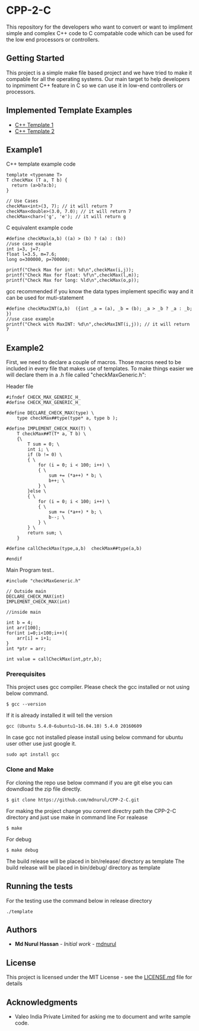 # CPP-2-C
This repository for the developers who want to convert or want to impliment simple and complex C++ code to C compatable code which can be used for the low end processors or controllers.

## Getting Started
This project is a simple make file based project and we have tried to make it compable for all the operating systems. Our main target to help developers to inpmiment C++ feature in C so we can use it in low-end controllers or processors.

## Implemented Template Examples
- [C++ Template 1](#Example1)
- [C++ Template 2](#Example2)
 

## Example1
C++ template example code


```
template <typename T>
T checkMax (T a, T b) {
  return (a>b?a:b);
}

// Use Cases
checkMax<int>(3, 7); // it will return 7
checkMax<double>(3.0, 7.0); // it will return 7
checkMax<char>('g', 'e'); // it will return g
```
C equivalent example code
```
#define checkMax(a,b) ((a) > (b) ? (a) : (b))
//use case exaple
int i=3, j=7;
float l=3.5, m=7.6;
long o=300000, p=700000;

printf("Check Max for int: %d\n",checkMax(i,j));
printf("Check Max for float: %f\n",checkMax(l,m));
printf("Check Max for long: %ld\n",checkMax(o,p));
```

gcc recommended if you know the data types implement specific way and it can be used for muti-statement 
```
#define checkMaxINT(a,b)  ({int _a = (a), _b = (b); _a > _b ? _a : _b; })
//use case example
printf("Check with MaxINT: %d\n",checkMaxINT(i,j)); // it will return 7
```


## Example2
First, we need to declare a couple of macros. Those macros need to be included in every file that makes use of templates. To make things easier we will declare them in a .h file called "checkMaxGeneric.h": 

Header file

```
#ifndef CHECK_MAX_GENERIC_H_
#define CHECK_MAX_GENERIC_H_

#define DECLARE_CHECK_MAX(type) \
    type checkMax##type(type* a, type b );

#define IMPLEMENT_CHECK_MAX(T) \
    T checkMax##T(T* a, T b) \
    {\
        T sum = 0; \
        int i; \
        if (b != 0) \
        { \
            for (i = 0; i < 100; i++) \
            { \
                sum += (*a++) * b; \
                b++; \
            } \
        }else \
        { \
            for (i = 0; i < 100; i++) \
            { \
                sum += (*a++) * b; \
                b--; \
            } \
        } \
        return sum; \
    }

#define callCheckMax(type,a,b)  checkMax##type(a,b)

#endif
```


Main Program test..

```
#include "checkMaxGeneric.h"

// Outside main
DECLARE_CHECK_MAX(int)
IMPLEMENT_CHECK_MAX(int)

//inside main 

int b = 4;
int arr[100];
for(int i=0;i<100;i++){
    arr[i] = i+1;
}
int *ptr = arr;

int value = callCheckMax(int,ptr,b);

```



### Prerequisites

This project uses gcc compiler. Please check the gcc installed or not using below command.

```
$ gcc --version
```
If it is already installed it will tell the version
```
gcc (Ubuntu 5.4.0-6ubuntu1~16.04.10) 5.4.0 20160609
```
In case gcc not installed please install using below command for ubuntu user other use just google it.
```
sudo apt install gcc
```

### Clone and Make

For cloning the repo use below command if you are git else you can downdload the zip file directly.

```
$ git clone https://github.com/mdnurul/CPP-2-C.git
```
For making the project change you corrent directry path the CPP-2-C directory and just use make in command line
For realease
```
$ make
```
For debug
```
$ make debug
```
The build release will be placed in bin/release/ directory as template
The build release will be placed in bin/debug/ directory as template

## Running the tests
For the testing use the command below in release directory

```
./template
```


## Authors

* **Md Nurul Hassan** - *Initial work* - [mdnurul](https://github.com/mdnurul)

## License

This project is licensed under the MIT License - see the [LICENSE.md](LICENSE.md) file for details

## Acknowledgments

* Valeo India Private Limited for asking me to document and write sample code. 

